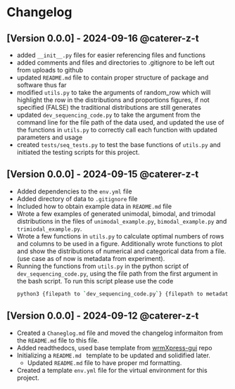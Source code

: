 # Changelog

## [Version 0.0.0] - 2024-09-16 @caterer-z-t
- added `__init__.py` files for easier referencing files and functions
- added comments and files and directories to .gitignore to be left out from uploads to github
- updated `README.md` file to contain proper structure of package and software thus far
- modified `utils.py` to take the arguments of random_row which will highlight the row in the distributions and proportions figures, if not specified (FALSE) the traditional distributions are still generates
- updated `dev_sequencing_code.py` to take the argument from the command line for the file path of the data used, and updated the use of the functions in `utils.py` to correctly call each function with updated parameters and usage
- created `tests/seq_tests.py` to test the base functions of `utils.py` and initiated the testing scripts for this project.

## [Version 0.0.0] - 2024-09-15 @caterer-z-t
- Added dependencies to the `env.yml` file
- Added directory of data to `.gitignore` file
- Included how to obtain example data in `README.md` file
- Wrote a few examples of generated unimodal, bimodal, and trimodal distributions in the files of `unimodal_example.py`, `bimodal_example.py` and `trimiodal_example.py`. 
- Wrote a few functions in `utils.py` to calculate optimal numbers of rows and columns to be used in a figure. Additionally wrote functions to plot and show the distributions of numerical and categorical data from a file. (use case as of now is metadata from experiment). 
- Running the functions from `utils.py` in the python script of `dev_sequencing_code.py`, using the file path from the first argument in the bash script. To run this script please use the code
  ``` bash
  python3 {filepath to `dev_sequencing_code.py`} {filepath to metadata.tsv}
  ```

## [Version 0.0.0] - 2024-09-12 @caterer-z-t
- Created a `Chaneglog.md` file and moved the changelog informaiton from the `README.md` file to this file. 
- Added readthedocs, used base template from [wrmXpress-gui](https://github.com/wheelerlab-uwec/wrmXpress-gui) repo
- Initializing a `README.md ` template to be updated and solidified later.
  - Updated `README.md` file to have proper md formatting. 
- Created a template `env.yml` file for the virtual environment for this project.